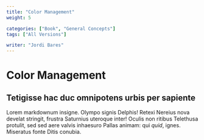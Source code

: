 ```yaml
---
title: "Color Management"
weight: 5

categories: ["Book", "General Concepts"]
tags: ["All Versions"]

writer: "Jordi Bares"
---
```

# Color Management

## Tetigisse hac duc omnipotens urbis per sapiente

Lorem markdownum insigne. Olympo signis Delphis! Retexi Nereius nova develat
stringit, frustra Saturnius uteroque inter! Oculis non ritibus Telethusa
protulit, sed sed aere valvis inhaesuro Pallas animam: qui *quid*, ignes.
Miseratus fonte Ditis conubia.